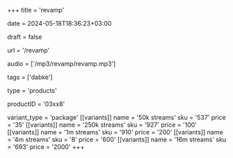 +++
title = 'revamp'

date = 2024-05-18T18:36:23+03:00

draft = false

url = '/revamp'

audio = ['/mp3/revamp/revamp.mp3']

tags = ['dabke']

type = 'products'

productID = '03xx8'

variant_type = 'package'
[[variants]]
name = '50k streams'
sku = '537'
price = '35'
[[variants]]
name = '250k streams'
sku = '927'
price = '100'
[[variants]]
name = '1m streams'
sku = '910'
price = '200'
[[variants]]
name = '4m streams'
sku = '8'
price = '600'
[[variants]]
name = '16m streams'
sku = '693'
price = '2000'
+++
